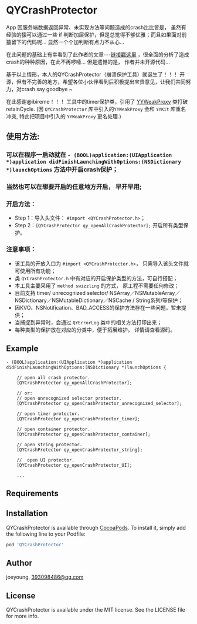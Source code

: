 # QYCrashProtector

App 因服务端数据返回异常、未实现方法等问题造成的crash比比皆是， 虽然有经验的猿可以通过一些 if 判断加层保护，但是总觉得不够优雅；而且如果面对前猿留下的代码呢...  显然一个个加判断有点力不从心...       

在此问题的基础上有幸看到了此作者的文章---[链接戳这里](http://www.yopai.com/show-3-150721-1.html) ，很全面的分析了造成crash的种种原因，在此不再啰嗦...  但是遗憾的是， 作者并未开源代码...      

基于以上情形，本人的QYCrashProtector（崩溃保护工具）就诞生了！！！ 开源，但有不完善的地方，希望各位小伙伴看到后积极提出宝贵意见，让我们共同努力，对crash say goodbye ~

在此感谢@ibireme！！！ 工具中的timer保护类，引用了 [YYWeakProxy](https://github.com/ibireme/YYKit/tree/master/YYKit/Utility) 类打破retainCycle.  (因 `QYCrashProtector` 库中引入的`YYWeakProxy` 会和 `YYKit` 库重名冲突, 特此把项目中引入的 `YYWeakProxy` 更名处理.)

## 使用方法:
###  可以在程序一启动就在 `- (BOOL)application:(UIApplication *)application didFinishLaunchingWithOptions:(NSDictionary *)launchOptions` 方法中开启crash保护； 
### 当然也可以在想要开启的任意地方开启， 早开早用;

### 开启方法：     
*  Step 1：导入头文件： `#import <QYCrashProtector.h>`；
*  Step 2：`[QYCrashProtector qy_openAllCrashProtector];` 开启所有类型保护。

### 注意事项：
* 该工具的开放入口为 `#import <QYCrashProtector.h>`， 只需导入该头文件就可使用所有功能；
*  类 `QYCrashProtector.h` 中有对应的开启保护类型的方法，可自行搭配；
* 本工具主要采用了 `method swizzling` 的方式， 原工程不需要任何修改；
* 目前支持 timer/ unrecognized selector/ NSArray／NSMutableArray／NSDictionary／NSMutableDictionary／NSCache / String系列/等保护；
* 因KVO、NSNotification、BAD_ACCESS的保护方法存在一些问题，暂未提供；
* 当捕捉到异常时，会通过 `QYErrorLog` 类中的相关方法打印出来；
* 每种类型的保护放在对应的分类中，便于拓展维护。
详情请查看源码。

## Example
```
- (BOOL)application:(UIApplication *)application didFinishLaunchingWithOptions:(NSDictionary *)launchOptions {

    // open all crash protector.
    [QYCrashProtector qy_openAllCrashProtector];
    
    // or:
    // open unrecognized selector protector.
    [QYCrashProtector qy_openCrashProtector_unrecognized_selector];
    
    // open timer protector.
    [QYCrashProtector qy_openCrashProtector_timer];
    
    // open container protector.
    [QYCrashProtector qy_openCrashProtector_container];
    
    // open string protector.
    [QYCrashProtector qy_openCrashProtector_string];
    
    //  open UI protector.
    [QYCrashProtector qy_openCrashProtector_UI];
    
    ... 
```
## Requirements

## Installation

QYCrashProtector is available through [CocoaPods](https://cocoapods.org). To install
it, simply add the following line to your Podfile:

```ruby
pod 'QYCrashProtector'
```

## Author

joeyoung, 393098486@qq.com

## License

QYCrashProtector is available under the MIT license. See the LICENSE file for more info.
